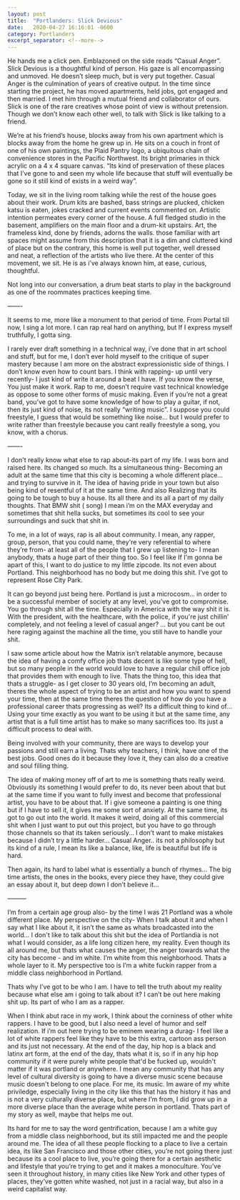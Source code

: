 ```yaml
---
layout: post
title:  "Portlanders: Slick Devious"
date:   2020-04-27 16:16:01 -0600
category: Portlanders
excerpt_separator: <!--more-->
---
```

He hands me a click pen. Emblazoned on the side reads “Casual Anger”. Slick Devious is a thoughtful kind of person. <!--more--> His gaze is all encompassing and unmoved. He doesn’t sleep much, but is very put together. Casual Anger is the culmination of years of creative output.  In the time since starting the project, he has moved apartments, held jobs, got engaged and then married. I met him through a mutual friend and collaborator of ours. Slick is one of the rare creatives whose point of view is without pretension. Though we don’t know each other well, to talk with Slick is like talking to a friend.

We’re at his friend’s house, blocks away from his own apartment which is blocks away from the home he grew up in.  He sits on a couch in front of one of his own paintings, the Plaid Pantry logo, a ubiquitous chain of convenience stores in the Pacific Northwest.  Its bright primaries in thick acrylic on a 4 x 4 square canvas. “Its kind of preservation of these places that I’ve gone to and seen my whole life because that stuff will eventually be gone so it still kind of exists in a weird way”.

Today, we sit in the living room talking while the rest of the house goes about their work.  Drum kits are bashed, bass strings are plucked, chicken katsu is eaten, jokes cracked and current events commented on. Artistic intention permeates every corner of the house. A full fledged studio in the basement, amplifiers on the main floor and a drum-kit upstairs. Art, the frameless kind, done by friends, adorns the walls.  those familiar with art spaces might assume from this description that it is a dim and cluttered kind of place but on the contrary, this home is well put together, well dressed and neat, a reflection of the artists who live there. At the center of this movement, we sit. He is as i’ve always known him, at ease, curious, thoughtful.   

Not long into our conversation, a drum beat starts to play in the background as one of the roommates practices keeping time.

——-

It seems to me, more like a monument to that period of time. From Portal till now, I sing a lot more. I can rap real hard on anything, but If I express myself truthfully, I gotta sing.

I rarely ever draft something in a technical way, i’ve done that in art school and stuff, but for me, I don’t ever hold myself to the critique of super mastery because I am more on the abstract expressionistic side of things. I don’t know even how to count bars.  I think with rapping- up until very recently- I just kind of write it around a beat I have. If you know the verse, You just make it work. Rap to me, doesn’t require vast technical knowledge as oppose to some other forms of music making.  Even if you’re not a great band, you’ve got to have some knowledge of how to play a guitar, if not, then its just kind of noise, its not really “writing music”. I suppose you could freestyle, I guess that would be something like noise… but I would prefer to write rather than freestyle because you cant really freestyle a song, you know, with a chorus.

——-

I don't really know what else to rap about-its part of my life. I was born and raised here. Its changed so much. Its a simultaneous thing- Becoming an adult at the same time that this city is becoming a whole different place… and trying to survive in it. The idea of having pride in your town but also being kind of resentful of it at the same time. And also Realizing that its going to be tough to buy a house. Its all there and its all a part of my daily thoughts. That BMW shit ( song) I mean i’m on the MAX everyday and sometimes that shit hella sucks, but sometimes its cool to see your surroundings and suck that shit in.

To me, in a lot of ways, rap is all about community. I mean, any rapper, group, person, that you could name, they're very referential to where they’re from- at least all of the people that I grew up listening to- I mean anybody, thats a huge part of their thing too. So I feel like If I'm gonna be apart of this, I want to do justice to my little zipcode. Its not even about Portland.  This neighborhood has no body but me doing this shit. I’ve got to represent Rose City Park.  

It can go beyond just being here. Portland is just a microcosm… in order to be a successful member of society at any level, you’ve got to compromise. You go through shit all the time. Especially in America with the way shit it is.  With the president, with the healthcare, with the police, if you're just chillin’ completely,  and not feeling a level of casual anger? … but you cant be out here raging against the machine all the time, you still have to handle your shit.

I saw some article about how the Matrix isn’t relatable anymore, because the idea of having a comfy office job thats decent is like some type of hell, but so many people in the world would love to have a regular chill office job that provides them with enough to live. Thats the thing too, this idea that thats a struggle- as I get closer to 30 years old, I’m becoming an adult, theres the whole aspect of trying to be an artist and how you want to spend your time, then at the same time theres the question of how do you have a professional career thats progressing as well? Its a difficult thing to kind of…  Using your time exactly as you want to be using it but at the same time, any artist that is a full time artist has to make so many sacrifices too. Its just a difficult process to deal with.

Being involved with your community, there are ways to develop your passions and still earn a living. Thats why teachers, I think, have one of the best jobs. Good ones do it because they love it, they can also do a creative and soul filling thing.

The idea of making money off of art to me is something thats really weird. Obviously its something I would prefer to do, its never been about that but at the same time if you want to fully invest and become that professional artist, you have to be about that. If i give someone a painting is one thing but if I have to sell it, it gives me some sort of anxiety. At the same time, its got to go out into the world.  It makes it weird, doing all of this commercial shit when I just want to put out this project, but you have to go through those channels so that its taken seriously… I don’t want to make mistakes because I didn’t try a little harder… Casual Anger.. its not a philosophy but its kind of a rule, I mean its like a balance, like, life is beautiful but life is hard.  

Then again, its hard to label what is essentially a bunch of rhymes… The big time artists, the ones in the books, every piece they have, they could give an essay about it, but deep down I don’t believe it…

———

I’m from a certain age group also- by the time I was 21 Portland was a whole different place. My perspective on the city- When I talk about it and when I say what I like about it, it isn’t the same as whats broadcasted into the world… I don't like to talk about this shit but the idea of Portlandia is not what I would consider, as a life long citizen here, my reality. Even though its all around me, but thats what causes the anger, the anger towards what the city has become - and im white. I’m white from this neighborhood. Thats a whole layer to it. My perspective too is I’m a white fuckin rapper from a middle class neighborhood in Portland.

Thats why I’ve got to be who I am. I have to tell the truth about my reality because what else am i going to talk about it? I can’t be out here making shit up. Its part of who I am as a rapper.

When I think abut race in my work, I think about the corniness of other white rappers. I have to be good, but I also need a level of humor and self realization. If i’m out here trying to be eminem wearing a durag- I feel like a lot of white rappers feel like they have to be this extra, cartoon ass person and its just not necessary. At the end of the day, hip hop is a black and latinx art form, at the end of the day, thats what it is, so if in any hip hop community if it were purely white people that'd be fucked up, wouldn't matter if it was portland or anywhere. I mean any community that has any level of cultural diversity is going to have a diverse music scene because music doesn't belong to one place. For me, its music. Im aware of my white priviledge, especially living in the city like this that has the history it has and is not a very culturally diverse place, but where I’m from, I did grow up in a more diverse place than the average white person in portland. Thats part of my story as well, maybe that helps me out.

Its hard for me to say the word gentrification, because I am a white guy from a middle class neighborhood, but its still impacted me and the people around me. The idea of all these people flocking to a place to live a certain idea, its like San Francisco and those other cities, you’re not going there just because its a cool place to live, you’re going there for a certain aesthetic and lifestyle that you’re trying to get and it makes a monoculture. You’ve seen it throughout history, in many cities like New York and other types of places, they’ve gotten white washed, not just in a racial way, but also in a weird capitalist way.
